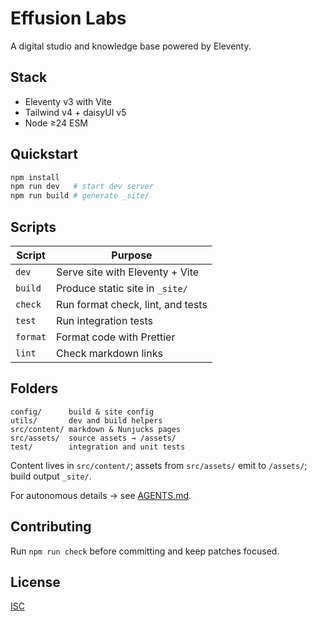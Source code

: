 # Effusion Labs

A digital studio and knowledge base powered by Eleventy.

## Stack

- Eleventy v3 with Vite
- Tailwind v4 + daisyUI v5
- Node ≥24 ESM

## Quickstart

```bash
npm install
npm run dev   # start dev server
npm run build # generate _site/
```

## Scripts

| Script   | Purpose                           |
| -------- | --------------------------------- |
| `dev`    | Serve site with Eleventy + Vite   |
| `build`  | Produce static site in `_site/`   |
| `check`  | Run format check, lint, and tests |
| `test`   | Run integration tests             |
| `format` | Format code with Prettier         |
| `lint`   | Check markdown links              |

## Folders

```
config/      build & site config
utils/       dev and build helpers
src/content/ markdown & Nunjucks pages
src/assets/  source assets → /assets/
test/        integration and unit tests
```

Content lives in `src/content/`; assets from `src/assets/` emit to `/assets/`; build output `_site/`.

For autonomous details → see [AGENTS.md](AGENTS.md).

## Contributing

Run `npm run check` before committing and keep patches focused.

## License

[ISC](LICENSE)
